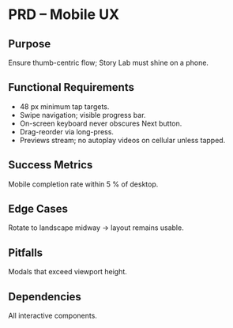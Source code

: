 # PRD – Mobile UX

## Purpose

Ensure thumb-centric flow; Story Lab must shine on a phone.

## Functional Requirements

- 48 px minimum tap targets.
- Swipe navigation; visible progress bar.
- On-screen keyboard never obscures Next button.
- Drag-reorder via long-press.
- Previews stream; no autoplay videos on cellular unless tapped.

## Success Metrics

Mobile completion rate within 5 % of desktop.

## Edge Cases

Rotate to landscape midway → layout remains usable.

## Pitfalls

Modals that exceed viewport height.

## Dependencies

All interactive components.
